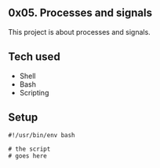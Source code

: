 ## 0x05. Processes and signals
This project is about processes and signals.

## Tech used
* Shell
* Bash
* Scripting

## Setup
```
#!/usr/bin/env bash

# the script
# goes here

```